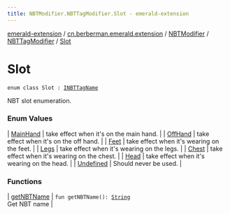 ```yaml
---
title: NBTModifier.NBTTagModifier.Slot - emerald-extension
---
```


[emerald-extension](../../../../index.html) / [cn.berberman.emerald.extension](../../../index.html) / [NBTModifier](../../index.html) / [NBTTagModifier](../index.html) / [Slot](.)

# Slot

`enum class Slot : `[`INBTTagName`](../-i-n-b-t-tag-name/index.html)

NBT slot enumeration.

### Enum Values

| [MainHand](-main-hand.html) | take effect when it's on the main hand. |
| [OffHand](-off-hand.html) | take effect when it's on the off hand. |
| [Feet](-feet.html) | take effect when it's wearing on the feet. |
| [Legs](-legs.html) | take effect when it's wearing on the legs. |
| [Chest](-chest.html) | take effect when it's wearing on the chest. |
| [Head](-head.html) | take effect when it's wearing on the head. |
| [Undefined](-undefined.html) | Should never be used. |

### Functions

| [getNBTName](get-n-b-t-name.html) | `fun getNBTName(): `[`String`](https://kotlinlang.org/api/latest/jvm/stdlib/kotlin/-string/index.html)<br>Get NBT name |

